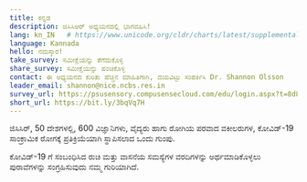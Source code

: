 ```yaml
---
title: ಕನ್ನಡ
description: ಜಿಸಿಸಿಆರ್ ಅಧ್ಯಯನದಲ್ಲಿ ಭಾಗವಹಿಸಿ!
lang: kn_IN   # https://www.unicode.org/cldr/charts/latest/supplemental/language_territory_information.html
language: Kannada
hello: ನಮಸ್ಕಾರ!
take_survey: ಸಮೀಕ್ಷೆಯನ್ನು ತೆಗೆದುಕೊಳ್ಳಿ
share_survey: ಸಮೀಕ್ಷೆಯನ್ನು ಹಂಚಿಕೊಳ್ಳಿ
contact: ಈ ಅಧ್ಯಯನದ ಕುರಿತು ಹೆಚ್ಚಿನ ಮಾಹಿತಿಗಾಗಿ, ದಯವಿಟ್ಟು ಸಂಪರ್ಕಿಸಿ Dr. Shannon Olsson
leader_email: shannon@nice.ncbs.res.in
survey_url: https://psusensory.compusensecloud.com/edu/login.aspx?t=8d8e9aa1-3ccc-4ee7-9480-89d0833f5e2c
short_url: https://bit.ly/3bqVq7H
---
```

ಜಿಸಿಸಿರ್, 50 ದೇಶಗಳಲ್ಲಿ,  600 ವಿಜ್ಞಾನಿಗಳು, ವೈದ್ಯರು ಹಾಗು ರೋಗಿಯ ಪರವಾದ ವಕೀಲರುಗಳ, ಕೋವಿಡ್-19 ಸಾಂಕ್ರಾಮಿಕ ರೋಗಕ್ಕೆ ಪ್ರತಿಕ್ರಿಯೆಯಾಗಿ ಸ್ಥಾಪಿಸಲಾದ ಒಂದು ಗುಂಪು.

ಕೋವಿಡ್-19 ಗೆ ಸಂಬಂಧಿಸಿದ ರುಚಿ ಮತ್ತು ವಾಸನೆಯ ಸಮಸ್ಯೆಗಳ ವರದಿಗಳನ್ನು ಅರ್ಥಮಾಡಿಕೊಳ್ಳಲು ಪುರಾವೆಗಳನ್ನು ಸಂಗ್ರಹಿಸುವುದು ನಮ್ಮ ಗುರಿಯಾಗಿದೆ.